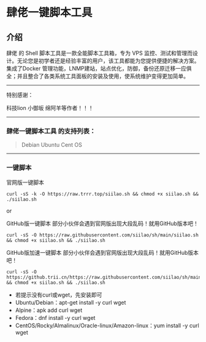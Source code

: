 # 肆佬一键脚本工具

## 介绍

肆佬 的 Shell 脚本工具是一款全能脚本工具箱，专为 VPS 监控、测试和管理而设计。无论您是初学者还是经验丰富的用户，该工具都能为您提供便捷的解决方案。集成了Docker 管理功能，LNMP建站，站点优化，防御，备份还原迁移一应俱全；并且整合了各类系统工具面板的安装及使用，使系统维护变得更加简单。

------

特别感谢：

科技lion   小御坂   绵阿羊等作者！！！

------

### 肆佬一键脚本工具 的支持列表：

> Debian Ubuntu Cent OS

------

### 一键脚本

官网版一键脚本

```
curl -sS -k -O https://raw.trrr.top/siilao.sh && chmod +x siilao.sh && ./siilao.sh
```

or

GitHub版一键脚本 部分小伙伴会遇到官网版出现大段乱码！就用GitHub版本吧！

```
curl -sS -O https://raw.githubusercontent.com/siilao/sh/main/siilao.sh && chmod +x siilao.sh && ./siilao.sh
```

GitHub版加速一键脚本 部分小伙伴会遇到官网版出现大段乱码！就用GitHub版本吧！

```
curl -sS -O https://github.trii.cn/https://raw.githubusercontent.com/siilao/sh/main/siilao.sh && chmod +x siilao.sh && ./siilao.sh
```

- 若提示没有curl或wget，先安装即可
- Ubuntu/Debian：apt-get install -y curl wget
- Alpine：apk add curl wget
- Fedora：dnf install -y curl wget
- CentOS/Rocky/Almalinux/Oracle-linux/Amazon-linux：yum install -y curl wget
